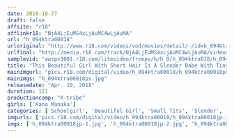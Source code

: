 ```yaml
---
date: 2018-10-27
draft: false
affsite: "r18"
afflinkr18: "NjA4LjEuMS4xLjAuMC4wLjAuMA"
url: "h_094ktra00018"
urloriginal: "http://www.r18.com/videos/vod/movies/detail/-/id=h_094ktra00018"
urlfinal: "http://media.r18.com/track/NjA4LjEuMS4xLjAuMC4wLjAuMA/videos/vod/movies/detail/-/id=h_094ktra00018"
samplevid: "awspv3001.r18.com/litevideo/freepv/h/h_0/h_094ktra018/h_094ktra018_dmb_w.mp4"
title: "This Beautiful Girl With Short Hair Is A Slender Babe With Tiny Tits Kana Manaka"
mainimgurl: "pics.r18.com/digital/video/h_094ktra00018/h_094ktra00018ps.jpg"
mainimgs: "h_094ktra00018ps.jpg"
releasedate: "Apr. 10, 2018"
duration: 121
productioncomp: "K-tribe"
girls: ['Kana Manaka']
categories: ['Schoolgirl', 'Beautiful Girl', 'Small Tits', 'Slender', 'Shaved Pussy', 'Featured Actress', 'Hi-Def']
imgurls: ['pics.r18.com/digital/video/h_094ktra00018/h_094ktra00018jp-1.jpg', 'pics.r18.com/digital/video/h_094ktra00018/h_094ktra00018jp-2.jpg', 'pics.r18.com/digital/video/h_094ktra00018/h_094ktra00018jp-3.jpg', 'pics.r18.com/digital/video/h_094ktra00018/h_094ktra00018jp-4.jpg', 'pics.r18.com/digital/video/h_094ktra00018/h_094ktra00018jp-5.jpg', 'pics.r18.com/digital/video/h_094ktra00018/h_094ktra00018jp-6.jpg', 'pics.r18.com/digital/video/h_094ktra00018/h_094ktra00018jp-7.jpg', 'pics.r18.com/digital/video/h_094ktra00018/h_094ktra00018jp-8.jpg', 'pics.r18.com/digital/video/h_094ktra00018/h_094ktra00018jp-9.jpg', 'pics.r18.com/digital/video/h_094ktra00018/h_094ktra00018jp-10.jpg', 'pics.r18.com/digital/video/h_094ktra00018/h_094ktra00018jp-11.jpg', 'pics.r18.com/digital/video/h_094ktra00018/h_094ktra00018jp-12.jpg', 'pics.r18.com/digital/video/h_094ktra00018/h_094ktra00018jp-13.jpg', 'pics.r18.com/digital/video/h_094ktra00018/h_094ktra00018jp-14.jpg', 'pics.r18.com/digital/video/h_094ktra00018/h_094ktra00018jp-15.jpg', 'pics.r18.com/digital/video/h_094ktra00018/h_094ktra00018jp-16.jpg', 'pics.r18.com/digital/video/h_094ktra00018/h_094ktra00018jp-17.jpg', 'pics.r18.com/digital/video/h_094ktra00018/h_094ktra00018jp-18.jpg', 'pics.r18.com/digital/video/h_094ktra00018/h_094ktra00018jp-19.jpg', 'pics.r18.com/digital/video/h_094ktra00018/h_094ktra00018jp-20.jpg']
imgs: ['h_094ktra00018jp-1.jpg', 'h_094ktra00018jp-2.jpg', 'h_094ktra00018jp-3.jpg', 'h_094ktra00018jp-4.jpg', 'h_094ktra00018jp-5.jpg', 'h_094ktra00018jp-6.jpg', 'h_094ktra00018jp-7.jpg', 'h_094ktra00018jp-8.jpg', 'h_094ktra00018jp-9.jpg', 'h_094ktra00018jp-10.jpg', 'h_094ktra00018jp-11.jpg', 'h_094ktra00018jp-12.jpg', 'h_094ktra00018jp-13.jpg', 'h_094ktra00018jp-14.jpg', 'h_094ktra00018jp-15.jpg', 'h_094ktra00018jp-16.jpg', 'h_094ktra00018jp-17.jpg', 'h_094ktra00018jp-18.jpg', 'h_094ktra00018jp-19.jpg', 'h_094ktra00018jp-20.jpg']
---
```

